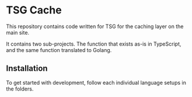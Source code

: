 # TSG Cache

This repository contains code written for TSG for the caching layer on the main site.

It contains two sub-projects. The function that exists as-is in TypeScript, and the same function translated to Golang.

## Installation

To get started with development, follow each individual language setups in the folders.